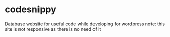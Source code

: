 # codesnippy
Database website for useful code while developing for wordpress note: this site is not responsive as there is no need of it
